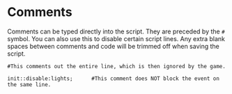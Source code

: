# Comments
Comments can be typed directly into the script. They are preceded by the `#` symbol. You can also use this to disable certain script lines. Any extra blank spaces between comments and code will be trimmed off when saving the script.

	#This comments out the entire line, which is then ignored by the game.
 
	init::disable:lights;      #This comment does NOT block the event on the same line.
